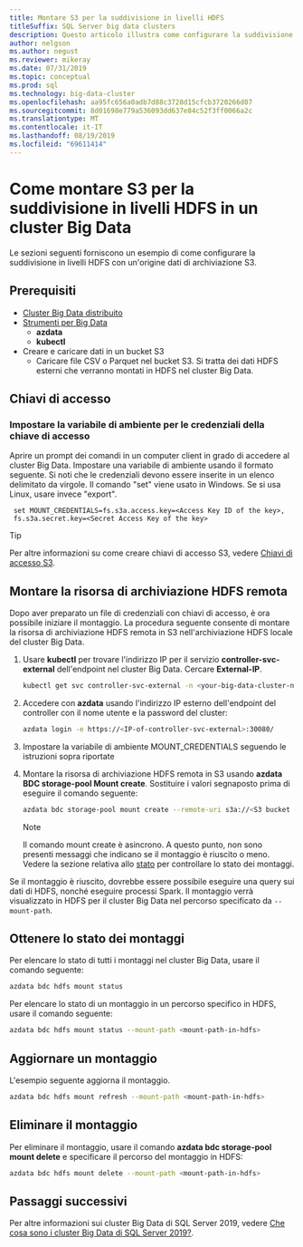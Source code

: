 ```yaml
---
title: Montare S3 per la suddivisione in livelli HDFS
titleSuffix: SQL Server big data clusters
description: Questo articolo illustra come configurare la suddivisione in livelli HDFS per montare un file system S3 esterno in HDFS in un cluster Big Data di SQL Server 2019 (anteprima).
author: nelgson
ms.author: negust
ms.reviewer: mikeray
ms.date: 07/31/2019
ms.topic: conceptual
ms.prod: sql
ms.technology: big-data-cluster
ms.openlocfilehash: aa95fc656a0adb7d88c3728d15cfcb3720266d07
ms.sourcegitcommit: 8d01698e779a536093dd637e84c52f3ff0066a2c
ms.translationtype: MT
ms.contentlocale: it-IT
ms.lasthandoff: 08/19/2019
ms.locfileid: "69611414"
---
```

# <a name="how-to-mount-s3-for-hdfs-tiering-in-a-big-data-cluster"></a>Come montare S3 per la suddivisione in livelli HDFS in un cluster Big Data

Le sezioni seguenti forniscono un esempio di come configurare la suddivisione in livelli HDFS con un'origine dati di archiviazione S3.

## <a name="prerequisites"></a>Prerequisiti

- [Cluster Big Data distribuito](deployment-guidance.md)
- [Strumenti per Big Data](deploy-big-data-tools.md)
  - **azdata**
  - **kubectl**
- Creare e caricare dati in un bucket S3 
  - Caricare file CSV o Parquet nel bucket S3. Si tratta dei dati HDFS esterni che verranno montati in HDFS nel cluster Big Data.

## <a name="access-keys"></a>Chiavi di accesso

### <a name="set-environment-variable-for-access-key-credentials"></a>Impostare la variabile di ambiente per le credenziali della chiave di accesso

Aprire un prompt dei comandi in un computer client in grado di accedere al cluster Big Data. Impostare una variabile di ambiente usando il formato seguente. Si noti che le credenziali devono essere inserite in un elenco delimitato da virgole. Il comando "set" viene usato in Windows. Se si usa Linux, usare invece "export".

   ```text
    set MOUNT_CREDENTIALS=fs.s3a.access.key=<Access Key ID of the key>,
    fs.s3a.secret.key=<Secret Access Key of the key>
   ```

   > [!TIP]
   > Per altre informazioni su come creare chiavi di accesso S3, vedere [Chiavi di accesso S3](https://docs.aws.amazon.com/general/latest/gr/aws-sec-cred-types.html#access-keys-and-secret-access-keys).

## <a id="mount"></a> Montare la risorsa di archiviazione HDFS remota

Dopo aver preparato un file di credenziali con chiavi di accesso, è ora possibile iniziare il montaggio. La procedura seguente consente di montare la risorsa di archiviazione HDFS remota in S3 nell'archiviazione HDFS locale del cluster Big Data.

1. Usare **kubectl** per trovare l'indirizzo IP per il servizio **controller-svc-external** dell'endpoint nel cluster Big Data. Cercare **External-IP**.

   ```bash
   kubectl get svc controller-svc-external -n <your-big-data-cluster-name>
   ```

1. Accedere con **azdata** usando l'indirizzo IP esterno dell'endpoint del controller con il nome utente e la password del cluster:

   ```bash
   azdata login -e https://<IP-of-controller-svc-external>:30080/
   ```
   
1. Impostare la variabile di ambiente MOUNT_CREDENTIALS seguendo le istruzioni sopra riportate

1. Montare la risorsa di archiviazione HDFS remota in S3 usando **azdata BDC storage-pool Mount create**. Sostituire i valori segnaposto prima di eseguire il comando seguente:

   ```bash
   azdata bdc storage-pool mount create --remote-uri s3a://<S3 bucket name> --mount-path /mounts/<mount-name>
   ```

   > [!NOTE]
   > Il comando mount create è asincrono. A questo punto, non sono presenti messaggi che indicano se il montaggio è riuscito o meno. Vedere la sezione relativa allo [stato](#status) per controllare lo stato dei montaggi.

Se il montaggio è riuscito, dovrebbe essere possibile eseguire una query sui dati di HDFS, nonché eseguire processi Spark. Il montaggio verrà visualizzato in HDFS per il cluster Big Data nel percorso specificato da `--mount-path`.

## <a id="status"></a> Ottenere lo stato dei montaggi

Per elencare lo stato di tutti i montaggi nel cluster Big Data, usare il comando seguente:

```bash
azdata bdc hdfs mount status
```

Per elencare lo stato di un montaggio in un percorso specifico in HDFS, usare il comando seguente:

```bash
azdata bdc hdfs mount status --mount-path <mount-path-in-hdfs>
```

## <a name="refresh-a-mount"></a>Aggiornare un montaggio

L'esempio seguente aggiorna il montaggio.

```bash
azdata bdc hdfs mount refresh --mount-path <mount-path-in-hdfs>
```

## <a id="delete"></a> Eliminare il montaggio

Per eliminare il montaggio, usare il comando **azdata bdc storage-pool mount delete** e specificare il percorso del montaggio in HDFS:

```bash
azdata bdc hdfs mount delete --mount-path <mount-path-in-hdfs>
```

## <a name="next-steps"></a>Passaggi successivi

Per altre informazioni sui cluster Big Data di SQL Server 2019, vedere [Che cosa sono i cluster Big Data di SQL Server 2019?](big-data-cluster-overview.md).
